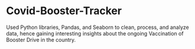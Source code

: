 # Covid-Booster-Tracker
Used Python libraries, Pandas, and Seaborn to clean, process, and analyze data, hence gaining interesting insights about the ongoing Vaccination of Booster Drive in the country.
